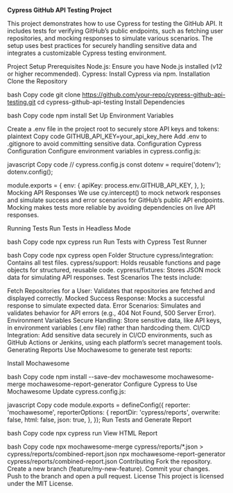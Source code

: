 **Cypress GitHub API Testing Project**

This project demonstrates how to use Cypress for testing the GitHub API. It includes tests for verifying GitHub’s public endpoints, such as fetching user repositories, and mocking responses to simulate various scenarios. The setup uses best practices for securely handling sensitive data and integrates a customizable Cypress testing environment.

Project Setup
Prerequisites
Node.js: Ensure you have Node.js installed (v12 or higher recommended).
Cypress: Install Cypress via npm.
Installation
Clone the Repository

bash
Copy code
git clone https://github.com/your-repo/cypress-github-api-testing.git
cd cypress-github-api-testing
Install Dependencies

bash
Copy code
npm install
Set Up Environment Variables

Create a .env file in the project root to securely store API keys and tokens:
plaintext
Copy code
GITHUB_API_KEY=your_api_key_here
Add .env to .gitignore to avoid committing sensitive data.
Configuration
Cypress Configuration
Configure environment variables in cypress.config.js:

javascript
Copy code
// cypress.config.js
const dotenv = require('dotenv');
dotenv.config();

module.exports = {
  env: {
    apiKey: process.env.GITHUB_API_KEY,
  },
};
Mocking API Responses
We use cy.intercept() to mock network responses and simulate success and error scenarios for GitHub’s public API endpoints. Mocking makes tests more reliable by avoiding dependencies on live API responses.

Running Tests
Run Tests in Headless Mode

bash
Copy code
npx cypress run
Run Tests with Cypress Test Runner

bash
Copy code
npx cypress open
Folder Structure
cypress/integration: Contains all test files.
cypress/support: Holds reusable functions and page objects for structured, reusable code.
cypress/fixtures: Stores JSON mock data for simulating API responses.
Test Scenarios
The tests include:

Fetch Repositories for a User: Validates that repositories are fetched and displayed correctly.
Mocked Success Response: Mocks a successful response to simulate expected data.
Error Scenarios: Simulates and validates behavior for API errors (e.g., 404 Not Found, 500 Server Error).
Environment Variables
Secure Handling: Store sensitive data, like API keys, in environment variables (.env file) rather than hardcoding them.
CI/CD Integration: Add sensitive data securely in CI/CD environments, such as GitHub Actions or Jenkins, using each platform’s secret management tools.
Generating Reports
Use Mochawesome to generate test reports:

Install Mochawesome

bash
Copy code
npm install --save-dev mochawesome mochawesome-merge mochawesome-report-generator
Configure Cypress to Use Mochawesome Update cypress.config.js:

javascript
Copy code
module.exports = defineConfig({
  reporter: 'mochawesome',
  reporterOptions: {
    reportDir: 'cypress/reports',
    overwrite: false,
    html: false,
    json: true,
  },
});
Run Tests and Generate Report

bash
Copy code
npx cypress run
View HTML Report

bash
Copy code
npx mochawesome-merge cypress/reports/*.json > cypress/reports/combined-report.json
npx mochawesome-report-generator cypress/reports/combined-report.json
Contributing
Fork the repository.
Create a new branch (feature/my-new-feature).
Commit your changes.
Push to the branch and open a pull request.
License
This project is licensed under the MIT License.
